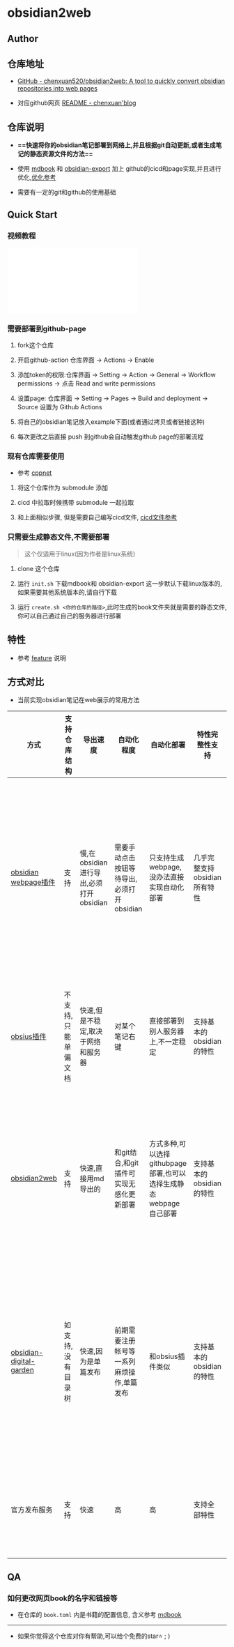 # obsidian2web

## Author


## 仓库地址

- [GitHub - chenxuan520/obsidian2web: A tool to quickly convert obsidian repositories into web pages](https://github.com/chenxuan520/obsidian2web)

- 对应github网页 [README - chenxuan'blog](https://chenxuan520.github.io/obsidian2web/)

## 仓库说明

- **==快速将你的obsidian笔记部署到网络上,并且根据git自动更新,或者生成笔记的静态资源文件的方法==**

- 使用 [mdbook](https://github.com/rust-lang/mdBook) 和 [obsidian-export](https://github.com/zoni/obsidian-export) 加上 github的cicd和page实现,并且进行优化,[优化参考](./info/feature.md)

- 需要有一定的git和github的使用基础

## Quick Start

### 视频教程

<iframe src="//player.bilibili.com/player.html?isOutside=true&aid=1856089767&bvid=BV1yW421R7iC&cid=1614183558&p=1" scrolling="no" border="0" frameborder="no" framespacing="0" allowfullscreen="true"></iframe>

### 需要部署到github-page

1. fork这个仓库

2. 开启github-action 仓库界面 -> Actions -> Enable

3. 添加token的权限:仓库界面 -> Setting -> Action -> General -> Workflow permissions -> 点击 Read and write permissions

4. 设置page: 仓库界面 -> Setting -> Pages -> Build and deployment -> Source 设置为 Github Actions

5. 将自己的obsidian笔记放入example下面(或者通过拷贝或者链接这种)

6. 每次更改之后直接 push 到github会自动触发github page的部署流程

### 现有仓库需要使用

- 参考 [cppnet](https://github.com/chenxuan520/cppnet/blob/master/.github/workflows/docs.yml)

1. 将这个仓库作为 submodule 添加

2. cicd 中拉取时候携带 submodule 一起拉取

3. 和上面相似步骤, 但是需要自己编写cicd文件, [cicd文件参考](https://github.com/chenxuan520/cppnet/blob/master/.github/workflows/docs.yml)

### 只需要生成静态文件,不需要部署
> 这个仅适用于linux(因为作者是linux系统)

1. clone 这个仓库

2. 运行 `init.sh` 下载mdbook和 obsidian-export 这一步默认下载linux版本的,如果需要其他系统版本的,请自行下载

3. 运行 `create.sh <你的仓库的路径>`,此时生成的book文件夹就是需要的静态文件,你可以自己通过自己的服务器进行部署

## 特性

- 参考 [feature](./info/feature.md) 说明

## 方式对比

- 当前实现obsidian笔记在web展示的常用方法

| 方式                                                                                | 支持仓库结构     | 导出速度                         | 自动化程度                     | 自动化部署                                      | 特性完整性支持            | 国内访问                  | 是否收费     |
| --------------------------------------------------------------------------------- | ---------- | ---------------------------- | ------------------------- | ------------------------------------------ | ------------------ | --------------------- | -------- |
| [obsidian webpage插件](https://github.com/KosmosisDire/obsidian-webpage-export)<br> | 支持         | 慢,在obsidian进行导出,必须打开obsidian | 需要手动点击按钮等待导出,必须打开obsidian | 只支持生成webpage,没办法直接实现自动化部署                  | 几乎完整支持obsidian所有特性 | 引用了一些很慢的css资源导致加载速度很慢 | 免费       |
| [obsius插件](https://zhuanlan.zhihu.com/p/500854527)                                | 不支持,只能单偏文档 | 快速,但是不稳定,取决于网络和服务器           | 对某个笔记右键                   | 直接部署到别人服务器上,不一定稳定                          | 支持基本的obsidian的特性   | 不稳定,因为是国外的网站          | 免费,但是不稳定 |
| [obsidian2web](https://chenxuan520.github.io/obsidian2web/)                       | 支持         | 快速,直接用md导出的                  | 和git结合,和git插件可实现无感化更新部署   | 方式多种,可以选择githubpage部署,也可以选择生成静态webpage自己部署 | 支持基本的obsidian的特性   | 所有css和js文件全部内置,加载速度快  | 免费       |
| [obsidian-digital-garden](https://github.com/oleeskild/Obsidian-Digital-Garden)   | 如支持,没有目录树  | 快速,因为是单篇发布                   | 前期需要注册帐号等一系列麻烦操作,单篇发布     | 和obsius插件类似                                | 支持基本的obsidian的特性   | 引用了一些很慢的css资源导致加载速度很慢 | 免费       |
| 官方发布服务                                                                            | 支持         | 快速                           | 高                         | 高                                          | 支持全部特性             | 正常,加载速度还可以            | 8刀一个月    |


## QA

### 如何更改网页book的名字和链接等

- 在仓库的 `book.toml` 内是书籍的配置信息, 含义参考  [mdbook](https://hellowac.github.io/mdbook-doc-zh/index.html)

---

- 如果你觉得这个仓库对你有帮助,可以给个免费的star⭐  ; )


